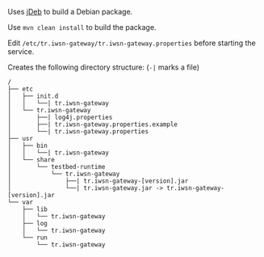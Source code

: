 
Uses [jDeb](https://github.com/tcurdt/jdeb) to build a Debian package.

Use ``mvn clean install`` to build the package.

Edit ``/etc/tr.iwsn-gateway/tr.iwsn-gateway.properties`` before starting the service.

Creates the following directory structure:
(``-|`` marks a file)
```
/
├── etc
│   ├── init.d
│   │   └──| tr.iwsn-gateway
│   └── tr.iwsn-gateway
│       ├──| log4j.properties
│		├──| tr.iwsn-gateway.properties.example
│       └──| tr.iwsn-gateway.properties
├── usr
│   ├── bin
│   │   └──| tr.iwsn-gateway
│   └── share
│       └── testbed-runtime
│           └── tr.iwsn-gateway
│               ├──| tr.iwsn-gateway-[version].jar
│               └──| tr.iwsn-gateway.jar -> tr.iwsn-gateway-[version].jar
└── var
    ├── lib
    │   └── tr.iwsn-gateway
    ├── log
    │   └── tr.iwsn-gateway
    └── run
        └── tr.iwsn-gateway

```
